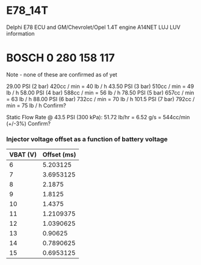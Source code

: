 # E78_14T

Delphi E78 ECU and GM/Chevrolet/Opel 1.4T engine A14NET LUJ LUV information


# BOSCH 0 280 158 117
Note - none of these are confirmed as of yet

29.00 PSI (2 bar) 420cc / min = 40 lb / h
43.50 PSI (3 bar) 510cc / min = 49 lb / h
58.00 PSI (4 bar) 588cc / min = 56 lb / h
78.50 PSI (5 bar) 657cc / min = 63 lb / h
88.00 PSI (6 bar) 732cc / min = 70 Ib / h
101.5 PSI (7 bar) 792cc / min = 75 lb / h
Confirm?

Static Flow Rate @ 43.5 PSI (300 kPa): 51.72 lb/hr = 6.52 g/s = 544cc/min (+/-3%)
Confirm?

### Injector voltage offset as a function of battery voltage
| VBAT (V)   | Offset (ms)   |
|------------|---------------|
| 6          | 5.203125      |
| 7          | 3.6953125     |
| 8          | 2.1875        |
| 9          | 1.8125        |
| 10         | 1.4375        |
| 11         | 1.2109375     |
| 12         | 1.0390625     |
| 13         | 0.90625       |
| 14         | 0.7890625     |
| 15         | 0.6953125     |

